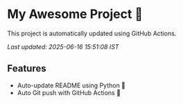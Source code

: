 # My Awesome Project 🚀

This project is automatically updated using GitHub Actions.

_Last updated: 2025-06-16 15:51:08 IST_

## Features
- Auto-update README using Python 🐍
- Auto Git push with GitHub Actions 🤖
